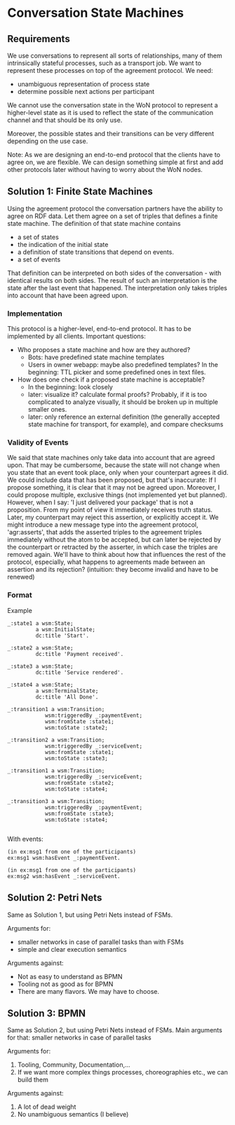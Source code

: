 # Conversation State Machines

## Requirements
We use conversations to represent all sorts of relationships, many of them intrinsically stateful processes, such as a transport job. We want to represent these processes on top of the agreement protocol. We need:
* unambiguous representation of process state
* determine possible next actions per participant

We cannot use the conversation state in the WoN protocol to represent a higher-level state as it is used 
to reflect the state of the communication channel and that should be its only use.

Moreover, the possible states and their transitions can be very different depending on the use case.

Note: As we are designing an end-to-end protocol that the clients have to agree on, we are flexible. We can design something simple at first and add other protocols later without having to worry about the WoN nodes.

## Solution 1: Finite State Machines

Using the agreement protocol the conversation partners have the ability to agree on RDF data. 
Let them agree on a set of triples that defines a finite state machine.
The definition of that state machine contains 
* a set of states
* the indication of the initial state
* a definition of state transitions that depend on events. 
* a set of events

That definition can be interpreted on both sides of the conversation - with identical results on both sides.
The result of such an interpretation is the state after the last event that happened.
The interpretation only takes triples into account that have been agreed upon. 

### Implementation
This protocol is a higher-level, end-to-end protocol. It has to be implemented by all clients. 
Important questions:
* Who proposes a state machine and how are they authored?
	* Bots: have predefined state machine templates
	* Users in owner webapp: maybe also predefined templates? In the beginning: TTL picker and some predefined ones in text files.
* How does one check if a proposed state machine is acceptable?
	* In the beginning: look closely
	* later: visualize it? calculate formal proofs? Probably, if it is too complicated to analyze visually, it should be broken up in multiple smaller ones.
	* later: only reference an external definition (the generally accepted state machine for transport, for example), and compare checksums
	
### Validity of Events 
We said that state machines only take data into account that are agreed upon. That may be cumbersome, because the state will not change when you state that an event took place, only when your counterpart agrees it did. We could include data that has been proposed, but that's inaccurate: If I propose something, it is clear that it may not be agreed upon. Moreover, I could propose multiple, exclusive things (not implemented yet but planned). However, when I say: 'I just delivered your package' that is not a proposition. From my point of view it immediately receives truth status. Later, my counterpart may reject this assertion, or explicitly accept it. We might introduce a new message type into the agreement protocol, 'agr:asserts', that adds the asserted triples to the agreement triples immediately without the atom to be accepted, but can later be rejected by the counterpart or retracted by the asserter, in which case the triples are removed again. We'll have to think about how that influences the rest of the protocol, especially, what happens to agreements made between an assertion and its rejection? (intuition: they become invalid and have to be renewed)

### Format
Example
```
_:state1 a wsm:State;
		 a wsm:InitialState;
		 dc:title 'Start'.
		 
_:state2 a wsm:State;
		 dc:title 'Payment received'.

_:state3 a wsm:State;
		 dc:title 'Service rendered'.
		 
_:state4 a wsm:State;
		 a wsm:TerminalState;
		 dc:title 'All Done'.
		 
_:transition1 a wsm:Transition;
			wsm:triggeredBy _:paymentEvent;
			wsm:fromState :state1;
			wsm:toState :state2;		 
		 
_:transition2 a wsm:Transition;
			wsm:triggeredBy _:serviceEvent;
			wsm:fromState :state1;
			wsm:toState :state3;		 

_:transition1 a wsm:Transition;
			wsm:triggeredBy _:serviceEvent;
			wsm:fromState :state2;
			wsm:toState :state4;		 

_:transition3 a wsm:Transition;
			wsm:triggeredBy _:paymentEvent;
			wsm:fromState :state3;
			wsm:toState :state4;		 	
				 
```
With events:
```
(in ex:msg1 from one of the participants)
ex:msg1 wsm:hasEvent _:paymentEvent.

(in ex:msg1 from one of the participants)
ex:msg2 wsm:hasEvent _:serviceEvent.

```

## Solution 2: Petri Nets

Same as Solution 1, but using Petri Nets instead of FSMs. 

Arguments for: 
* smaller networks in case of parallel tasks than with FSMs
* simple and clear execution semantics

Arguments against:
* Not as easy to understand as BPMN
* Tooling not as good as for BPMN
* There are many flavors. We may have to choose.


## Solution 3: BPMN

Same as Solution 2, but using Petri Nets instead of FSMs. Main arguments for that: smaller networks in case of parallel tasks

Arguments for:
1. Tooling, Community, Documentation,...
2. If we want more complex things processes, choreographies etc., we can build them

Arguments against:
1. A lot of dead weight
2. No unambiguous semantics (I believe)

